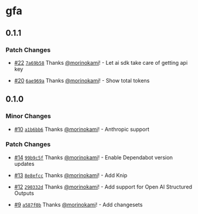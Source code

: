 # gfa

## 0.1.1

### Patch Changes

- [#22](https://github.com/morinokami/gfa/pull/22) [`7a69b58`](https://github.com/morinokami/gfa/commit/7a69b58f0e389b24a3dbd5f95a7dcbf9d1279ee1) Thanks [@morinokami](https://github.com/morinokami)! - Let ai sdk take care of getting api key

- [#20](https://github.com/morinokami/gfa/pull/20) [`6ae969a`](https://github.com/morinokami/gfa/commit/6ae969a556c7696331c70d40d1fff44faafb2f36) Thanks [@morinokami](https://github.com/morinokami)! - Show total tokens

## 0.1.0

### Minor Changes

- [#10](https://github.com/morinokami/gfa/pull/10) [`a1b6bb6`](https://github.com/morinokami/gfa/commit/a1b6bb6675bdac73bee58bdee45e3f57c5810855) Thanks [@morinokami](https://github.com/morinokami)! - Anthropic support

### Patch Changes

- [#14](https://github.com/morinokami/gfa/pull/14) [`99b9c5f`](https://github.com/morinokami/gfa/commit/99b9c5fe43a6a7643cb1ff8523c4becb33d6a602) Thanks [@morinokami](https://github.com/morinokami)! - Enable Dependabot version updates

- [#13](https://github.com/morinokami/gfa/pull/13) [`8e8efcc`](https://github.com/morinokami/gfa/commit/8e8efcc9ec80cdb831ba71699374debf03befb44) Thanks [@morinokami](https://github.com/morinokami)! - Add Knip

- [#12](https://github.com/morinokami/gfa/pull/12) [`290332d`](https://github.com/morinokami/gfa/commit/290332dfe62a1328063adbae691e759edf214fd2) Thanks [@morinokami](https://github.com/morinokami)! - Add support for Open AI Structured Outputs

- [#9](https://github.com/morinokami/gfa/pull/9) [`a587f0b`](https://github.com/morinokami/gfa/commit/a587f0b19d043aefe06063db60e571e84d1dc9cd) Thanks [@morinokami](https://github.com/morinokami)! - Add changesets
